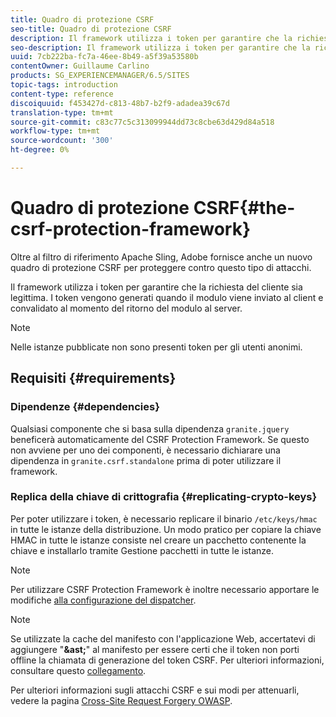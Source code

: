 ```yaml
---
title: Quadro di protezione CSRF
seo-title: Quadro di protezione CSRF
description: Il framework utilizza i token per garantire che la richiesta del cliente sia legittima
seo-description: Il framework utilizza i token per garantire che la richiesta del cliente sia legittima
uuid: 7cb222ba-fc7a-46ee-8b49-a5f39a53580b
contentOwner: Guillaume Carlino
products: SG_EXPERIENCEMANAGER/6.5/SITES
topic-tags: introduction
content-type: reference
discoiquuid: f453427d-c813-48b7-b2f9-adadea39c67d
translation-type: tm+mt
source-git-commit: c83c77c5c313099944dd73c8cbe63d429d84a518
workflow-type: tm+mt
source-wordcount: '300'
ht-degree: 0%

---
```



# Quadro di protezione CSRF{#the-csrf-protection-framework}

Oltre al filtro di riferimento Apache Sling,  Adobe fornisce anche un nuovo quadro di protezione CSRF per proteggere contro questo tipo di attacchi.

Il framework utilizza i token per garantire che la richiesta del cliente sia legittima. I token vengono generati quando il modulo viene inviato al client e convalidato al momento del ritorno del modulo al server.

>[!NOTE]
>
>Nelle istanze pubblicate non sono presenti token per gli utenti anonimi.

## Requisiti {#requirements}

### Dipendenze {#dependencies}

Qualsiasi componente che si basa sulla dipendenza `granite.jquery` beneficerà automaticamente del CSRF Protection Framework. Se questo non avviene per uno dei componenti, è necessario dichiarare una dipendenza in `granite.csrf.standalone` prima di poter utilizzare il framework.

### Replica della chiave di crittografia {#replicating-crypto-keys}

Per poter utilizzare i token, è necessario replicare il binario `/etc/keys/hmac` in tutte le istanze della distribuzione. Un modo pratico per copiare la chiave HMAC in tutte le istanze consiste nel creare un pacchetto contenente la chiave e installarlo tramite Gestione pacchetti in tutte le istanze.

>[!NOTE]
>
>Per utilizzare CSRF Protection Framework è inoltre necessario apportare le modifiche [alla configurazione del dispatcher](https://helpx.adobe.com/experience-manager/dispatcher/user-guide.html).

>[!NOTE]
>
>Se utilizzate la cache del manifesto con l&#39;applicazione Web, accertatevi di aggiungere &quot;**&amp;ast;**&quot; al manifesto per essere certi che il token non porti offline la chiamata di generazione del token CSRF. Per ulteriori informazioni, consultare questo [collegamento](https://www.w3.org/TR/offline-webapps/).
>
>Per ulteriori informazioni sugli attacchi CSRF e sui modi per attenuarli, vedere la pagina [Cross-Site Request Forgery OWASP](https://owasp.org/www-community/attacks/csrf).
